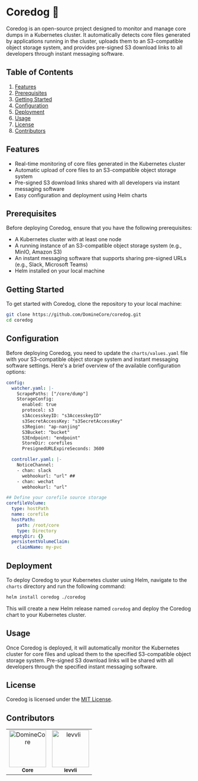 # Coredog 🐶

Coredog is an open-source project designed to monitor and manage core dumps in a Kubernetes cluster. It automatically detects core files generated by applications running in the cluster, uploads them to an S3-compatible object storage system, and provides pre-signed S3 download links to all developers through instant messaging software.

## Table of Contents

1. [Features](#features)
2. [Prerequisites](#prerequisites)
3. [Getting Started](#getting-started)
4. [Configuration](#configuration)
5. [Deployment](#deployment)
6. [Usage](#usage)
7. [License](#license)
8. [Contributors](#Contributors)

## Features

- Real-time monitoring of core files generated in the Kubernetes cluster
- Automatic upload of core files to an S3-compatible object storage system
- Pre-signed S3 download links shared with all developers via instant messaging software
- Easy configuration and deployment using Helm charts

## Prerequisites

Before deploying Coredog, ensure that you have the following prerequisites:

- A Kubernetes cluster with at least one node
- A running instance of an S3-compatible object storage system (e.g., MinIO, Amazon S3)
- An instant messaging software that supports sharing pre-signed URLs (e.g., Slack, Microsoft Teams)
- Helm installed on your local machine

## Getting Started

To get started with Coredog, clone the repository to your local machine:

```bash
git clone https://github.com/DomineCore/coredog.git
cd coredog
```

## Configuration

Before deploying Coredog, you need to update the `charts/values.yaml` file with your S3-compatible object storage system and instant messaging software settings. Here's a brief overview of the available configuration options:

```yaml
config:
  watcher.yaml: |-
    ScrapePaths: ["/core/dump"]
    StorageConfig:
      enabled: true
      protocol: s3
      s3AccesskeyID: "s3AccesskeyID"
      s3SecretAccessKey: "s3SecretAccessKey"
      s3Region: "ap-nanjing"
      S3Bucket: "bucket"
      S3Endpoint: "endpoint"
      StoreDir: corefiles
      PresignedURLExpireSeconds: 3600

  controller.yaml: |-
    NoticeChannel:
    - chan: slack
      webhookurl: "url" ## 
    - chan: wechat
      webhookurl: "url"

## Define your corefile source storage
corefileVolume:
  type: hostPath
  name: corefile
  hostPath:
    path: /root/core
    type: Directory
  emptyDir: {}
  persistentVolumeClaim:
    claimName: my-pvc
```

## Deployment

To deploy Coredog to your Kubernetes cluster using Helm, navigate to the `charts` directory and run the following command:

```bash
helm install coredog ./coredog
```

This will create a new Helm release named `coredog` and deploy the Coredog chart to your Kubernetes cluster.

## Usage

Once Coredog is deployed, it will automatically monitor the Kubernetes cluster for core files and upload them to the specified S3-compatible object storage system. Pre-signed S3 download links will be shared with all developers through the specified instant messaging software.


## License

Coredog is licensed under the [MIT License](LICENSE).

## Contributors

<!-- readme: collaborators,contributors -start -->
<table>
<tr>
    <td align="center">
        <a href="https://github.com/DomineCore">
            <img src="https://avatars.githubusercontent.com/u/50765823?v=4" width="100;" alt="DomineCore"/>
            <br />
            <sub><b>Core</b></sub>
        </a>
    </td>
    <td align="center">
        <a href="https://github.com/levvli">
            <img src="https://avatars.githubusercontent.com/u/95063138?v=4" width="100;" alt="levvli"/>
            <br />
            <sub><b>levvli</b></sub>
        </a>
    </td></tr>
</table>
<!-- readme: collaborators,contributors -end -->
